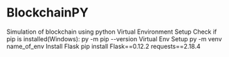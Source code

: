 # BlockchainPY
Simulation of blockchain using python
Virtual Environment Setup 
Check if pip is installed(Windows):
  py -m pip --version
Virtual Env Setup
  py -m venv name_of_env
Install Flask
  pip install Flask==0.12.2 requests==2.18.4 
